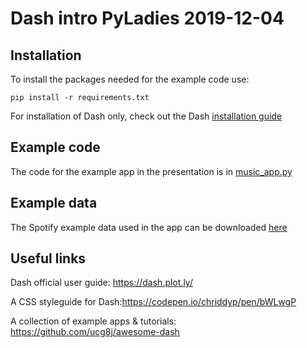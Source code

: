 # Dash intro PyLadies 2019-12-04

## Installation
To install the packages needed for the example code use:
```
pip install -r requirements.txt
```
For installation of Dash only, check out the Dash [installation guide](https://dash.plot.ly/installation)

## Example code
The code for the example app in the presentation is in [music_app.py](https://github.com/mariamarkovska/dash-workshop-20191204/blob/master/music_app.py)

## Example data
The Spotify example data used in the app can be downloaded [here](https://www.kaggle.com/edumucelli/spotifys-worldwide-daily-song-ranking)

## Useful links
Dash official user guide: https://dash.plot.ly/

A CSS styleguide for Dash:https://codepen.io/chriddyp/pen/bWLwgP

A collection of example apps & tutorials:
https://github.com/ucg8j/awesome-dash
